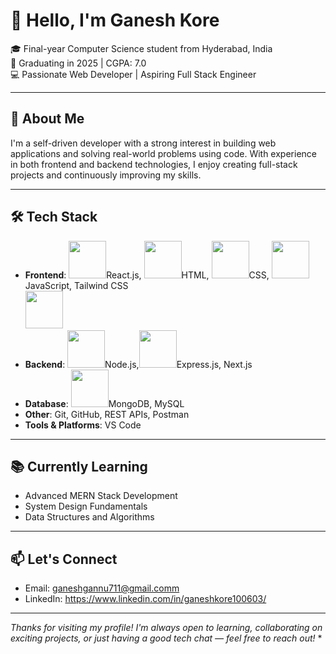 # 👋 Hello, I'm Ganesh Kore

🎓 Final-year Computer Science student from Hyderabad, India  
📅 Graduating in 2025 | CGPA: 7.0  
💻 Passionate Web Developer | Aspiring Full Stack Engineer

---

## 🚀 About Me

I'm a self-driven developer with a strong interest in building web applications and solving real-world problems using code. With experience in both frontend and backend technologies, I enjoy creating full-stack projects and continuously improving my skills.

---

## 🛠️ Tech Stack

- **Frontend**: <img src="https://cdn.simpleicons.org/react/61DAFB" height="60"/>React.js, <img src="https://cdn.simpleicons.org/html5/E34F26" height="60"/>HTML,
  <img src="https://cdn.simpleicons.org/css3/1572B6" height="60"/>CSS, <img src="https://cdn.simpleicons.org/javascript/F7DF1E" height="60"/>JavaScript, Tailwind CSS   
    <img src="https://cdn.simpleicons.org/mongodb/47A248" height="60"/>
- **Backend**: <img src="https://cdn.simpleicons.org/nodedotjs/339933" height="60"/>Node.js,<img src="https://cdn.simpleicons.org/express/999999" height="60"/>Express.js, Next.js 
- **Database**: <img src="https://cdn.simpleicons.org/mongodb/47A248" height="60"/>MongoDB, MySQL 
- **Other**: Git, GitHub, REST APIs, Postman
- **Tools & Platforms**: VS Code

---

## 📚 Currently Learning

- Advanced MERN Stack Development  
- System Design Fundamentals  
- Data Structures and Algorithms

---

## 📫 Let's Connect

- Email: ganeshgannu711@gmail.comm
- LinkedIn: https://www.linkedin.com/in/ganeshkore100603/

---

*Thanks for visiting my profile! I'm always open to learning, collaborating on exciting projects, or just having a good tech chat — feel free to reach out!*
*
